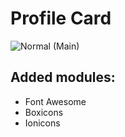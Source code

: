 # Profile Card

![Normal (Main)](https://cdn.discordapp.com/attachments/973943491606511687/1018018964267343923/photo.png)

## Added modules:

 * Font Awesome
 * Boxicons
 * Ionicons